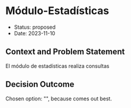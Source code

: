 # Módulo-Estadísticas

* Status: proposed
* Date: 2023-11-10

## Context and Problem Statement

El módulo de estadísticas realiza consultas

## Decision Outcome

Chosen option: "", because comes out best.
